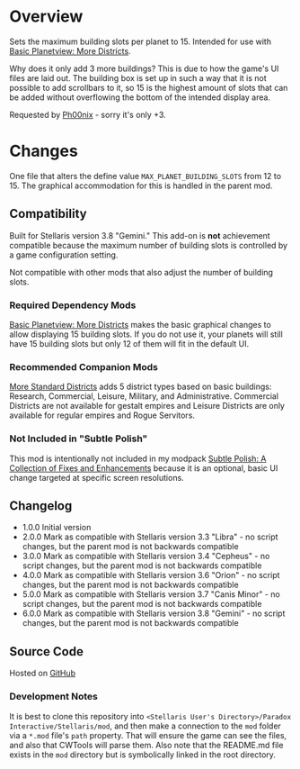 # Overview

Sets the maximum building slots per planet to 15.  Intended for use with [Basic Planetview: More Districts](https://steamcommunity.com/sharedfiles/filedetails/?id=2654043078).

Why does it only add 3 more buildings?  This is due to how the game's UI files are laid out.  The building box is set up in such a way that it is not possible to add scrollbars to it, so 15 is the highest amount of slots that can be added without overflowing the bottom of the intended display area.

Requested by [Ph00nix](https://steamcommunity.com/profiles/76561198804285928) - sorry it's only +3.

# Changes

One file that alters the define value `MAX_PLANET_BUILDING_SLOTS` from 12 to 15.  The graphical accommodation for this is handled in the parent mod.

## Compatibility

Built for Stellaris version 3.8 "Gemini."  This add-on is **not** achievement compatible because the maximum number of building slots is controlled by a game configuration setting.

Not compatible with other mods that also adjust the number of building slots.

### Required Dependency Mods

[Basic Planetview: More Districts](https://steamcommunity.com/sharedfiles/filedetails/?id=2654043078) makes the basic graphical changes to allow displaying 15 building slots.  If you do not use it, your planets will still have 15 building slots but only 12 of them will fit in the default UI.

### Recommended Companion Mods

[More Standard Districts](https://steamcommunity.com/sharedfiles/filedetails/?id=2650611194) adds 5 district types based on basic buildings: Research, Commercial, Leisure, Military, and Administrative.  Commercial Districts are not available for gestalt empires and Leisure Districts are only available for regular empires and Rogue Servitors.

### Not Included in "Subtle Polish"

This mod is intentionally not included in my modpack [Subtle Polish: A Collection of Fixes and Enhancements](https://steamcommunity.com/sharedfiles/filedetails/?id=2522974089) because it is an optional, basic UI change targeted at specific screen resolutions.

## Changelog

* 1.0.0 Initial version
* 2.0.0 Mark as compatible with Stellaris version 3.3 "Libra" - no script changes, but the parent mod is not backwards compatible
* 3.0.0 Mark as compatible with Stellaris version 3.4 "Cepheus" - no script changes, but the parent mod is not backwards compatible
* 4.0.0 Mark as compatible with Stellaris version 3.6 "Orion" - no script changes, but the parent mod is not backwards compatible
* 5.0.0 Mark as compatible with Stellaris version 3.7 "Canis Minor" - no script changes, but the parent mod is not backwards compatible
* 6.0.0 Mark as compatible with Stellaris version 3.8 "Gemini" - no script changes, but the parent mod is not backwards compatible

## Source Code

Hosted on [GitHub](https://github.com/corsairmarks/basic-more-districts-planetview-15-building-slots)

### Development Notes

It is best to clone this repository into `<Stellaris User's Directory>/Paradox Interactive/Stellaris/mod`, and then make a connection to the `mod` folder via a `*.mod` file's `path` property.  That will ensure the game can see the files, and also that CWTools will parse them.  Also note that the README.md file exists in the `mod` directory but is symbolically linked in the root directory.